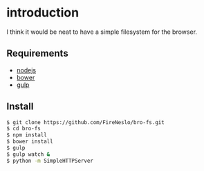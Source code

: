# introduction
I think it would be neat to have a simple filesystem for the browser.

## Requirements
* [nodejs](http://nodejs.org)
* [bower](http://bower.io)
* [gulp](http://gulpjs.com)


## Install

``` bash
$ git clone https://github.com/FireNeslo/bro-fs.git
$ cd bro-fs
$ npm install
$ bower install
$ gulp
$ gulp watch &
$ python -m SimpleHTTPServer
```
